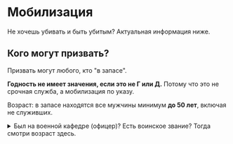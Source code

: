 # Мобилизация

Не хочешь убивать и быть убитым? Актуальная информация ниже.

## Кого могут призвать?

Призвать могут любого, кто "в запасе".

**Годность не имеет значения, если это не Г или Д.** Потому что это не срочная служба, а мобилизация по указу.

Возраст: в запасе находятся все мужчины минимум **до 50 лет**, включая не служивших.

<details>
  <summary>Был на военной кафедре (офицер)? Есть воинское звание? Тогда смотри возраст здесь.</summary>
  
  | Звание          | В запасе до... |
  | :-------------- | :------------- |
  | Рядовой / не служивший | 50 лет  |
  | Младшие офицеры        | 60 лет  |
  | Майоры, капитаны 3 ранга, подполковники, капитаны 2 ранга | 65 лет |
  | Выше | бессрочно |

</details>
